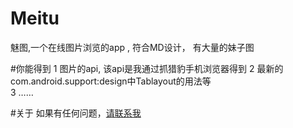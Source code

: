 # Meitu
魅图,一个在线图片浏览的app , 符合MD设计， 有大量的妹子图

#你能得到
1 图片的api, 该api是我通过抓猎豹手机浏览器得到
2 最新的com.android.support:design中Tablayout的用法等<br>
3 ……

#关于
如果有任何问题，[请联系我](http://weibo.com/wvitas)

